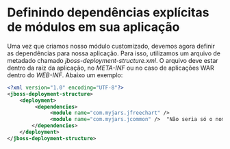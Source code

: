 # Definindo dependências explícitas de módulos em sua aplicação
Uma vez que criamos nosso módulo customizado, devemos agora definir as dependências para nossa aplicação. Para isso, utilizamos um arquivo de metadado chamado *jboss-deployment-structure.xml*. O arquivo deve estar dentro da raiz da aplicação, no *META-INF* ou no caso de aplicações WAR dentro do *WEB-INF*. Abaixo um exemplo:
```xml
<?xml version="1.0" encoding="UTF-8"?>  
<jboss-deployment-structure>  
    <deployment>  
         <dependencies>  
              <module name="com.myjars.jfreechart" />  
              <module name="com.myjars.jcommon" />  "Não seria só o nome do módulo aqui?"
        </dependencies>  
    </deployment>  
</jboss-deployment-structure> 
```